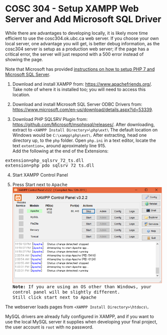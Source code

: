 # COSC 304 - Setup XAMPP Web Server and Add Microsoft SQL Driver

While there are advantages to developing locally, it is likely more time efficient to use the cosc304.ok.ubc.ca web server. If you choose your own local server, one advantage you will get, is better debug information, as the cosc304 server is setup as a production web server; if the page has a critical error, the server will just respond with a 500 error instead of showing the page.

Note that Microsoft has provided [instructions on how to setup PHP 7 and Microsoft SQL Server](https://www.microsoft.com/en-us/sql-server/developer-get-started/php/rhel/).

1. Download and install XAMPP from: <a href="https://www.apachefriends.org/">https://www.apachefriends.org/</a>. Take note of where it is installed too; you will need to access this location.

2. Download and install Microsoft SQL Server ODBC Drivers from: <a href="https://www.microsoft.com/en-us/download/details.aspx?id=53339">https://www.microsoft.com/en-us/download/details.aspx?id=53339</a>.

3. Download PHP SQLSRV Plugin from: <a href="https://github.com/Microsoft/msphpsql/releases/">https://github.com/Microsoft/msphpsql/releases/</a>. After downloading, extract to `<XAMPP Install Directory>\php\ext\` The default location on Windows would be `C:\xampp\php\ext\`. After extracting, head one directory up, to the `php` folder. Open `php.ini` in a text editor, locate the text `extention=`, around aproximately line 915.<br/>
Add the following at the end of the Extensions:<br/>
<pre>extension=php_sqlsrv_72_ts.dll <!-- This will have to be updated in future years for PHP versions higher than 7.1 -->
extension=php_pdo_sqlsrv_72_ts.dll</pre>

4. Start XAMPP Control Panel

5. Press Start next to <tt>Apache</tt> <br/>
<img src="img/xampp.png"><br/><tt><b>Note:</b> If you are using an OS other than Windows, your control panel will be slightly different.<br/>Still click start next to Apache</tt></li>

The webserver loads pages from  `<XAMPP Install Directory>\htdocs\`.

MySQL drivers are already fully configured in XAMPP, and if you want to use the local MySQL server it supplies when developing your final project, the user account is `root` with no password.
